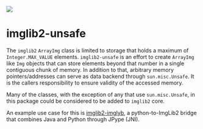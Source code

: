 [![](https://github.com/imglib/imglib2-unsafe/actions/workflows/build-main.yml/badge.svg)](https://github.com/imglib/imglib2-unsafe/actions/workflows/build-main.yml)

# imglib2-unsafe

The `imglib2` `ArrayImg` class is limited to storage that holds a maximum of `Integer.MAX_VALUE` elements.
`imglib2-unsafe` is an effort to create `ArrayImg` like `Img` objects that can store elements beyond that number in a single contiguous chunk of memory.
In addition to that, arbitrary memory pointers/addresses can serve as data backend through `sun.misc.Unsafe`.
It is the callers responsibility to ensure validity of the accessed memory.

Many of the classes, with the exception of any that use `sun.misc.Unsafe`, in this package could be considered to be added to `imglib2` core.

An example use case for this is [imglib2-imglyb](https://github.com/hanslovsky/imglib2-imglyb), a python-to-ImgLib2 bridge that combines Java and Python through JPype (JNI).
